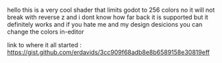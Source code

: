 hello this is a very cool shader that limits godot to 256 colors no it will not break with reverse z and i dont know how far back it is supported but it definitely works and if you hate me and my design desicions you can change the colors in-editor


link to where it all started : https://gist.github.com/erdavids/3cc909f68adb8e8b6589158e30819eff
